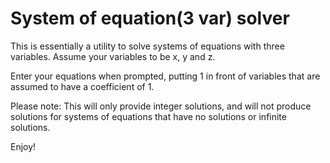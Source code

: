 # System of equation(3 var) solver

This is essentially a utility to solve systems of equations with three variables.
Assume your variables to be x, y and z. 

Enter your equations when prompted, putting 1 in front of variables that are assumed to have a coefficient of 1. 

Please note: This will only provide integer solutions, and will not produce solutions for systems of equations that have no solutions or infinite solutions.

Enjoy!
